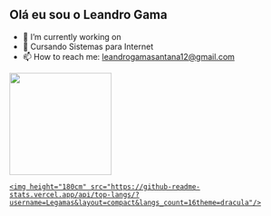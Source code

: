 ## Olá eu sou o Leandro Gama

- 🔭 I’m currently working on 
- 🌱 Cursando Sistemas para Internet
- 📫 How to reach me: leandrogamasantana12@gmail.com

<div>
  <a href="https://beacons.ai/Legamas">
    <img  height="180cm" src="https://github-readme-stats.vercel.app/api?username=Legamas&show_icons=true&theme+dracula&include_all_commits=true&count_private=true"/>
    
    <img height="180cm" src="https://github-readme-stats.vercel.app/api/top-langs/?username=Legamas&layout=compact&langs_count=16theme=dracula"/>
  </div>
  
  
